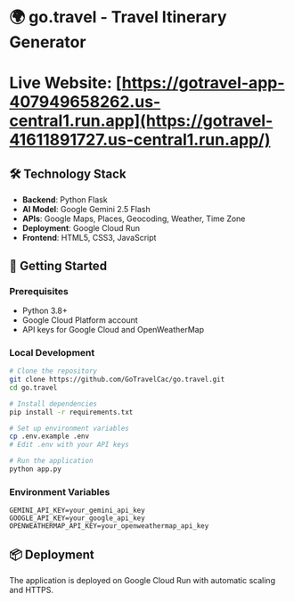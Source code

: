 # 🌍 go.travel - Travel Itinerary Generator

# **Live Website:** [https://gotravel-app-407949658262.us-central1.run.app](https://gotravel-41611891727.us-central1.run.app/)

## 🛠️ Technology Stack

- **Backend**: Python Flask
- **AI Model**: Google Gemini 2.5 Flash
- **APIs**: Google Maps, Places, Geocoding, Weather, Time Zone
- **Deployment**: Google Cloud Run
- **Frontend**: HTML5, CSS3, JavaScript

## 🚀 Getting Started

### Prerequisites
- Python 3.8+
- Google Cloud Platform account
- API keys for Google Cloud and OpenWeatherMap

### Local Development
```bash
# Clone the repository
git clone https://github.com/GoTravelCac/go.travel.git
cd go.travel

# Install dependencies
pip install -r requirements.txt

# Set up environment variables
cp .env.example .env
# Edit .env with your API keys

# Run the application
python app.py
```

### Environment Variables
```
GEMINI_API_KEY=your_gemini_api_key
GOOGLE_API_KEY=your_google_api_key
OPENWEATHERMAP_API_KEY=your_openweathermap_api_key
```

## 📦 Deployment

The application is deployed on Google Cloud Run with automatic scaling and HTTPS.
